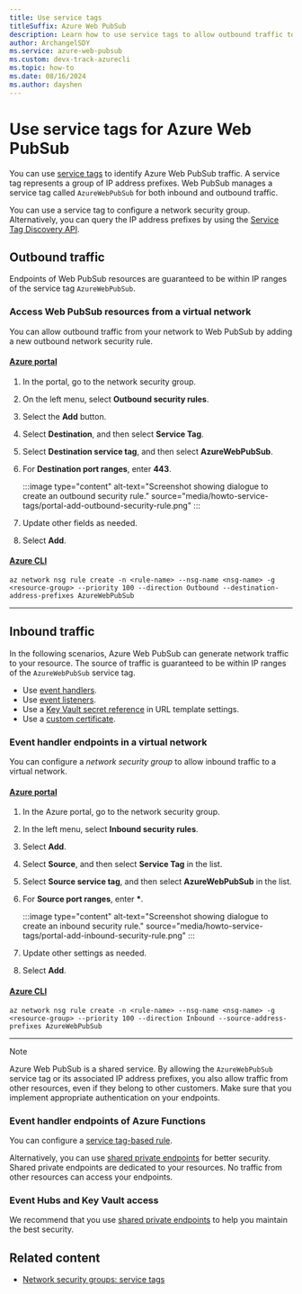 ```yaml
---
title: Use service tags
titleSuffix: Azure Web PubSub
description: Learn how to use service tags to allow outbound traffic to your Azure Web PubSub resource.
author: ArchangelSDY
ms.service: azure-web-pubsub
ms.custom: devx-track-azurecli
ms.topic: how-to
ms.date: 08/16/2024
ms.author: dayshen
---
```


# Use service tags for Azure Web PubSub

You can use [service tags](../virtual-network/service-tags-overview.md) to identify Azure Web PubSub traffic. A service tag represents a group of IP address prefixes. Web PubSub manages a service tag called `AzureWebPubSub` for both inbound and outbound traffic.

You can use a service tag to configure a network security group. Alternatively, you can query the IP address prefixes by using the [Service Tag Discovery API](../virtual-network/service-tags-overview.md#service-tags-on-premises).

## Outbound traffic

Endpoints of Web PubSub resources are guaranteed to be within IP ranges of the service tag `AzureWebPubSub`.

### Access Web PubSub resources from a virtual network

You can allow outbound traffic from your network to Web PubSub by adding a new outbound network security rule.

#### [Azure portal](#tab/azure-portal)

1. In the portal, go to the network security group.
1. On the left menu, select **Outbound security rules**.
1. Select the **Add** button.
1. Select **Destination**, and then select **Service Tag**.
1. Select **Destination service tag**, and then select **AzureWebPubSub**.
1. For **Destination port ranges**, enter **443**.

    :::image type="content" alt-text="Screenshot showing dialogue to create an outbound security rule." source="media/howto-service-tags/portal-add-outbound-security-rule.png" :::

1. Update other fields as needed.
1. Select **Add**.

#### [Azure CLI](#tab/azure-cli)

```azurecli-interactive
az network nsg rule create -n <rule-name> --nsg-name <nsg-name> -g <resource-group> --priority 100 --direction Outbound --destination-address-prefixes AzureWebPubSub
```

-----

## Inbound traffic

In the following scenarios, Azure Web PubSub can generate network traffic to your resource. The source of traffic is guaranteed to be within IP ranges of the `AzureWebPubSub` service tag.

* Use [event handlers](howto-develop-eventhandler.md).
* Use [event listeners](howto-develop-event-listener.md).
* Use a [Key Vault secret reference](howto-use-managed-identity.md#use-a-managed-identity-for-a-key-vault-reference) in URL template settings.
* Use a [custom certificate](howto-custom-domain.md#add-a-custom-certificate).

### Event handler endpoints in a virtual network

You can configure a *network security group* to allow inbound traffic to a virtual network.

#### [Azure portal](#tab/azure-portal)

1. In the Azure portal, go to the network security group.
1. In the left menu, select **Inbound security rules**.
1. Select **Add**.
1. Select **Source**, and then select **Service Tag** in the list.
1. Select **Source service tag**, and then select **AzureWebPubSub** in the list.
1. For **Source port ranges**, enter **\***.

   :::image type="content" alt-text="Screenshot showing dialogue to create an inbound security rule." source="media/howto-service-tags/portal-add-inbound-security-rule.png" :::

1. Update other settings as needed.
1. Select **Add**.

#### [Azure CLI](#tab/azure-cli)

```azurecli-interactive
az network nsg rule create -n <rule-name> --nsg-name <nsg-name> -g <resource-group> --priority 100 --direction Inbound --source-address-prefixes AzureWebPubSub
```

-----

> [!NOTE]
> Azure Web PubSub is a shared service. By allowing the `AzureWebPubSub` service tag or its associated IP address prefixes, you also allow traffic from other resources, even if they belong to other customers. Make sure that you implement appropriate authentication on your endpoints.

### Event handler endpoints of Azure Functions

You can configure a [service tag-based rule](../app-service/app-service-ip-restrictions.md#set-a-service-tag-based-rule).

Alternatively, you can use [shared private endpoints](howto-secure-shared-private-endpoints.md) for better security. Shared private endpoints are dedicated to your resources. No traffic from other resources can access your endpoints.

### Event Hubs and Key Vault access

We recommend that you use [shared private endpoints](howto-secure-shared-private-endpoints-key-vault.md) to help you maintain the best security.

## Related content

* [Network security groups: service tags](../virtual-network/network-security-groups-overview.md#security-rules)
